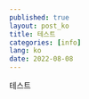 ```yaml
---
published: true
layout: post_ko
title: 테스트
categories: [info]
lang: ko
date: 2022-08-08
---
```

테스트
